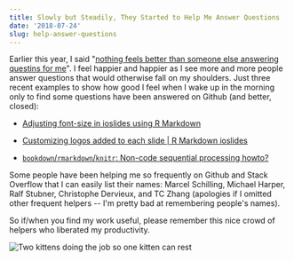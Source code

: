 ```yaml
---
title: Slowly but Steadily, They Started to Help Me Answer Questions
date: '2018-07-24'
slug: help-answer-questions
---
```


Earlier this year, I said "[nothing feels better than someone else answering questins for me](/en/2018/01/thanks-marcel-schilling/)". I feel happier and happier as I see more and more people answer questions that would otherwise fall on my shoulders. Just three recent examples to show how good I feel when I wake up in the morning only to find some questions have been answered on Github (and better, closed):

- [Adjusting font-size in ioslides using R Markdown](https://github.com/rstudio/rmarkdown-book/issues/30)

- [Customizing logos added to each slide | R Markdown ioslides](https://github.com/rstudio/rmarkdown-book/issues/31)

- [`bookdown`/`rmarkdown`/`knitr`: Non-code sequential processing howto?](https://github.com/rstudio/bookdown/issues/602)

Some people have been helping me so frequently on Github and Stack Overflow that I can easily list their names: Marcel Schilling, Michael Harper, Ralf Stubner, Christophe Dervieux, and TC Zhang (apologies if I omitted other frequent helpers -- I'm pretty bad at remembering people's names).

So if/when you find my work useful, please remember this nice crowd of helpers who liberated my productivity.

![Two kittens doing the job so one kitten can rest](https://slides.yihui.name/gif/cats-celebrate.gif)
